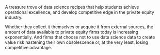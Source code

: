 A treasure trove of data science recipes that help students achieve operational excellence, and develop competitive edge in the private equity industry.

Whether they collect it themselves or acquire it from external sources, the amount of data available to private equity firms today is increasing exponentially. And firms that choose not to use data science data to create value risk hastening their own obsolescence or, at the very least, losing competitive advantage.
